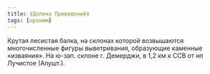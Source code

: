 ```yaml
---
title: ⦗Долина Привидений⦘
tags: [ороним]
---
```


Крутая лесистая балка, на склонах которой возвышаются многочисленные фигуры
выветривания, образующие каменные «изваяния». На ю-зап. склоне г. Демерджи, в
1,2 км к ССВ от нп Лучистое (Алушт.).
